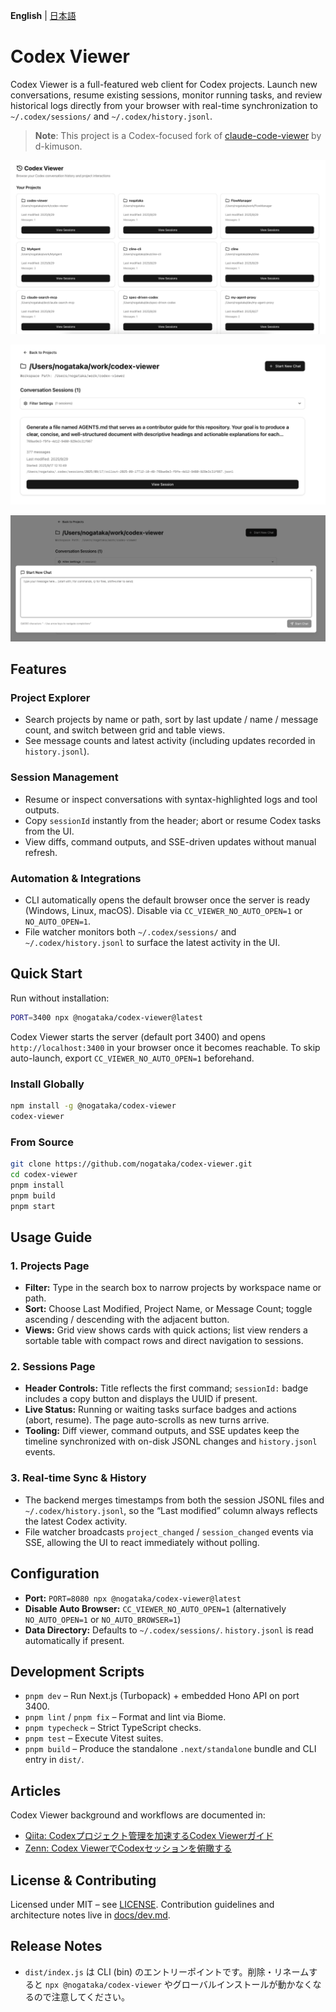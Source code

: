 **English** | [日本語](./README.ja.md)

# Codex Viewer

Codex Viewer is a full-featured web client for Codex projects. Launch new conversations, resume existing sessions, monitor running tasks, and review historical logs directly from your browser with real-time synchronization to `~/.codex/sessions/` and `~/.codex/history.jsonl`.

> **Note**: This project is a Codex-focused fork of [claude-code-viewer](https://github.com/d-kimuson/claude-code-viewer) by d-kimuson.

![Projects view](./docs/assets/images/img001.png)

![Session list](./docs/assets/images/img002.png)

![Session detail](./docs/assets/images/img003.png)

## Features

### Project Explorer
- Search projects by name or path, sort by last update / name / message count, and switch between grid and table views.
- See message counts and latest activity (including updates recorded in `history.jsonl`).

### Session Management
- Resume or inspect conversations with syntax-highlighted logs and tool outputs.
- Copy `sessionId` instantly from the header; abort or resume Codex tasks from the UI.
- View diffs, command outputs, and SSE-driven updates without manual refresh.

### Automation & Integrations
- CLI automatically opens the default browser once the server is ready (Windows, Linux, macOS). Disable via `CC_VIEWER_NO_AUTO_OPEN=1` or `NO_AUTO_OPEN=1`.
- File watcher monitors both `~/.codex/sessions/` and `~/.codex/history.jsonl` to surface the latest activity in the UI.

## Quick Start

Run without installation:

```bash
PORT=3400 npx @nogataka/codex-viewer@latest
```

Codex Viewer starts the server (default port 3400) and opens `http://localhost:3400` in your browser once it becomes reachable. To skip auto-launch, export `CC_VIEWER_NO_AUTO_OPEN=1` beforehand.

### Install Globally

```bash
npm install -g @nogataka/codex-viewer
codex-viewer
```

### From Source

```bash
git clone https://github.com/nogataka/codex-viewer.git
cd codex-viewer
pnpm install
pnpm build
pnpm start
```

## Usage Guide

### 1. Projects Page
- **Filter:** Type in the search box to narrow projects by workspace name or path.
- **Sort:** Choose Last Modified, Project Name, or Message Count; toggle ascending / descending with the adjacent button.
- **Views:** Grid view shows cards with quick actions; list view renders a sortable table with compact rows and direct navigation to sessions.

### 2. Sessions Page
- **Header Controls:** Title reflects the first command; `sessionId:` badge includes a copy button and displays the UUID if present.
- **Live Status:** Running or waiting tasks surface badges and actions (abort, resume). The page auto-scrolls as new turns arrive.
- **Tooling:** Diff viewer, command outputs, and SSE updates keep the timeline synchronized with on-disk JSONL changes and `history.jsonl` events.

### 3. Real-time Sync & History
- The backend merges timestamps from both the session JSONL files and `~/.codex/history.jsonl`, so the “Last modified” column always reflects the latest Codex activity.
- File watcher broadcasts `project_changed` / `session_changed` events via SSE, allowing the UI to react immediately without polling.

## Configuration

- **Port:** `PORT=8080 npx @nogataka/codex-viewer@latest`
- **Disable Auto Browser:** `CC_VIEWER_NO_AUTO_OPEN=1` (alternatively `NO_AUTO_OPEN=1` or `NO_AUTO_BROWSER=1`)
- **Data Directory:** Defaults to `~/.codex/sessions/`. `history.jsonl` is read automatically if present.

## Development Scripts

- `pnpm dev` – Run Next.js (Turbopack) + embedded Hono API on port 3400.
- `pnpm lint` / `pnpm fix` – Format and lint via Biome.
- `pnpm typecheck` – Strict TypeScript checks.
- `pnpm test` – Execute Vitest suites.
- `pnpm build` – Produce the standalone `.next/standalone` bundle and CLI entry in `dist/`.

## Articles

Codex Viewer background and workflows are documented in:

- [Qiita: Codexプロジェクト管理を加速するCodex Viewerガイド](https://qiita.com/nogataka/items/28d04db421663a4a46fd)
- [Zenn: Codex ViewerでCodexセッションを俯瞰する](https://zenn.dev/taka000/articles/74a60c37fae5bb)

## License & Contributing

Licensed under MIT – see [LICENSE](./LICENSE). Contribution guidelines and architecture notes live in [docs/dev.md](docs/dev.md).

## Release Notes

- `dist/index.js` は CLI (bin) のエントリーポイントです。削除・リネームすると `npx @nogataka/codex-viewer` やグローバルインストールが動かなくなるので注意してください。

